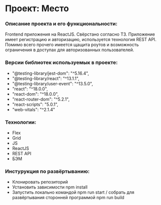 # Проект: Место

### Описание проекта и его функциональности:

Frontend приложения на ReactJS. Cвёрстано согласно ТЗ. Приложение имеет регистрацию и авторизацию, используется технология REST API. Помимо всего прочего имеется щащита роутов и возможность ограничения в доступах для авторизованных пользователей.

### Версии библиотек используемык в проекте:

*   "@testing-library/jest-dom": "^5.16.4",
*   "@testing-library/react": "^13.1.1",
*   "@testing-library/user-event": "^13.5.0",
*   "react": "^18.0.0",
*   "react-dom": "^18.0.0",
*   "react-router-dom": "^5.2.1",
*   "react-scripts": "5.0.1",
*   "web-vitals": "^2.1.4"

### Технологии:

* Flex
* Grid
* JS
* ReactJS
* REST API
* БЭМ


### Инстурукция по развёртыванию:
* Клонировать репозиторий
* Установить зависимости npm install
* Запустить локально командой npm run start / собрать для развёртывания сторонней программой npm run build

